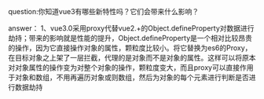 question:你知道vue3有哪些新特性吗？它们会带来什么影响？

answer：
1、vue3.0采用proxy代替vue2.+的Object.defineProperty对数据进行劫持；带来的影响就是性能的提升，Object.defineProperty是一个相对比较昂贵的操作，因为它直接操作对象的属性，颗粒度比较小。将它替换为es6的Proxy，在目标对象之上架了一层拦截，代理的是对象而不是对象的属性。这样可以将原本对对象属性的操作变为对整个对象的操作，颗粒度变大，而且proxy可以直接作用于对象和数组，不用再遍历对象或则数组，然后为对象的每个元素进行判断是否进行数据劫持